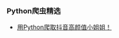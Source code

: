 ### Python爬虫精选

- [用Python爬取抖音高颜值小姐姐！](https://mp.weixin.qq.com/s?__biz=MzU4NzYwNDAwMg==&mid=2247484663&idx=1&sn=16261f2b0f0a9e18febc140775ed9d69&chksm=fde8cdbaca9f44aca78d408606ab954268ecea6d5a2fa76ca2d568a2be02bf0eaa9a5aa11c20&scene=0#rd)